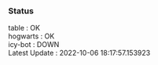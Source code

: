 ### Status


table : OK  
hogwarts : OK  
icy-bot : DOWN  
Latest Update : 2022-10-06 18:17:57.153923

